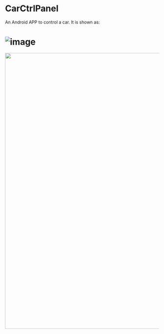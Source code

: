 # CarCtrlPanel
An Android APP to control a car. It is shown as:
# ![image](https://github.com/xiehongfeng100/CarCtrlPanel/raw/master/screenshots/user-interface.jpg)
<img src="https://github.com/xiehongfeng100/CarCtrlPanel/raw/master/screenshots/user-interface.jpg" width="900">